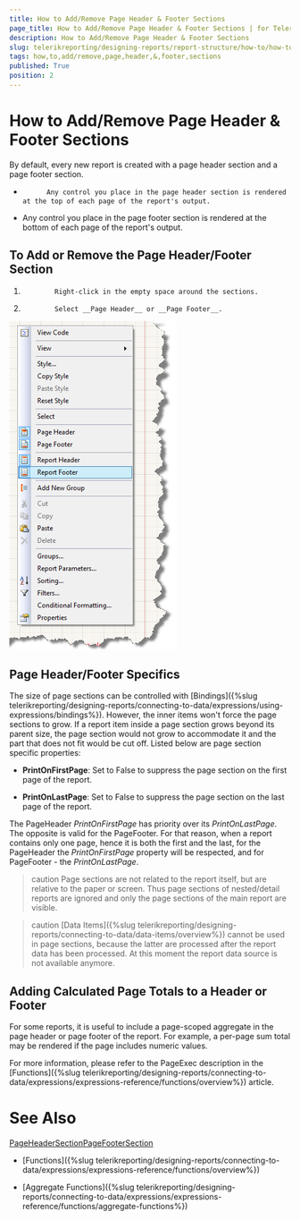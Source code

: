 ```yaml
---
title: How to Add/Remove Page Header & Footer Sections
page_title: How to Add/Remove Page Header & Footer Sections | for Telerik Reporting Documentation
description: How to Add/Remove Page Header & Footer Sections
slug: telerikreporting/designing-reports/report-structure/how-to/how-to-add/remove-page-header-&-footer-sections
tags: how,to,add/remove,page,header,&,footer,sections
published: True
position: 2
---
```


# How to Add/Remove Page Header & Footer Sections



By default, every new report is created with a page header section and a page footer section.

*           Any control you place in the page header section is rendered at the top of each page of the report's output.
        

* Any control you place in the page footer section is rendered at the bottom of each page of the report's output.

## To Add or Remove the Page Header/Footer Section

1.             Right-click in the empty space around the sections.
          

1.             Select __Page Header__ or __Page Footer__.
          

  
  ![](images/ReportDesign001.png)

## Page Header/Footer Specifics

The size of page sections can be controlled with [Bindings]({%slug telerikreporting/designing-reports/connecting-to-data/expressions/using-expressions/bindings%}). However, the inner items won't force the page sections 
          to grow. If a report item inside a page section grows beyond its parent size, the page section would not grow to accommodate it and the part that does not fit would be cut off.
          Listed below are page section specific properties:
        

* __PrintOnFirstPage__: Set to False to suppress the page section on the first page of the report.
          

* __PrintOnLastPage__: Set to False to suppress the page section on the last page of the report.
          

The PageHeader *PrintOnFirstPage* has priority over its *PrintOnLastPage*. The opposite is valid for the PageFooter.
          For that reason, when a report contains only one page, hence it is both the first and the last, for the PageHeader the *PrintOnFirstPage* property
          will be respected, and for PageFooter - the *PrintOnLastPage*.
        

>caution Page sections are not related to the report itself, but are relative to the paper or            screen. Thus page sections of nested/detail reports are ignored and only the page sections of the main report            are visible.          


>caution [Data Items]({%slug telerikreporting/designing-reports/connecting-to-data/data-items/overview%}) cannot be used in page sections, because the latter are processed            after the report data has been processed. At this moment the report data source is not available anymore.          


## Adding Calculated Page Totals to a Header or Footer

For some reports, it is useful to include a page-scoped aggregate in the page header or page footer of the report.
          For example, a per-page sum total may be rendered if the page includes numeric values.
        

For more information, please refer to the PageExec description in the [Functions]({%slug telerikreporting/designing-reports/connecting-to-data/expressions/expressions-reference/functions/overview%}) article.
        

# See Also
[PageHeaderSection](/reporting/api/Telerik.Reporting.PageHeaderSection)[PageFooterSection](/reporting/api/Telerik.Reporting.PageFooterSection)

 * [Functions]({%slug telerikreporting/designing-reports/connecting-to-data/expressions/expressions-reference/functions/overview%})

 * [Aggregate Functions]({%slug telerikreporting/designing-reports/connecting-to-data/expressions/expressions-reference/functions/aggregate-functions%})
